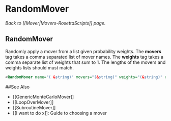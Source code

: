 # RandomMover
*Back to [[Mover|Movers-RosettaScripts]] page.*
## RandomMover

Randomly apply a mover from a list given probability weights. The **movers** tag takes a comma separated list of mover names. The **weights** tag takes a comma separate list of weights that sum to 1. The lengths of the movers and weights lists should must match.

```xml
<RandomMover name="( &string)" movers="(&string)" weights="(&string)" repeats="(null &string)"/>
```


##See Also

* [[GenericMonteCarloMover]]
* [[LoopOverMover]]
* [[SubroutineMover]]
* [[I want to do x]]: Guide to choosing a mover
